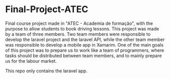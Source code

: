 # Final-Project-ATEC

Final course project made in "ATEC - Academia de formação", with the purpose to allow students to book driving lessons.
This project was made by a team of three members. Two team members were responsible to develop the laravel project and the laravel API, while the other team member was responsible to develop a mobile app in Xamarim. 
One of the main goals of this project was to prepare us to work like a team of programmers, where tasks should be distributed between team members, and to mainly prepare us for the labour market.

This repo only contains the laravel app.
